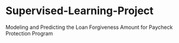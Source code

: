 # Supervised-Learning-Project
Modeling and Predicting the Loan Forgiveness Amount for Paycheck  Protection  Program
